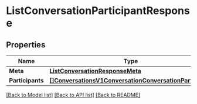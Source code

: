 # ListConversationParticipantResponse

## Properties

Name | Type | Description | Notes
------------ | ------------- | ------------- | -------------
**Meta** | [**ListConversationResponseMeta**](ListConversationResponse_meta.md) |  | [optional] 
**Participants** | [**[]ConversationsV1ConversationConversationParticipant**](conversations.v1.conversation.conversation_participant.md) |  | [optional] 

[[Back to Model list]](../README.md#documentation-for-models) [[Back to API list]](../README.md#documentation-for-api-endpoints) [[Back to README]](../README.md)



